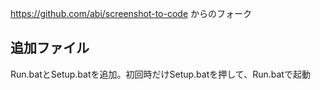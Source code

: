 https://github.com/abi/screenshot-to-code からのフォーク

## 追加ファイル
Run.batとSetup.batを追加。初回時だけSetup.batを押して、Run.batで起動
